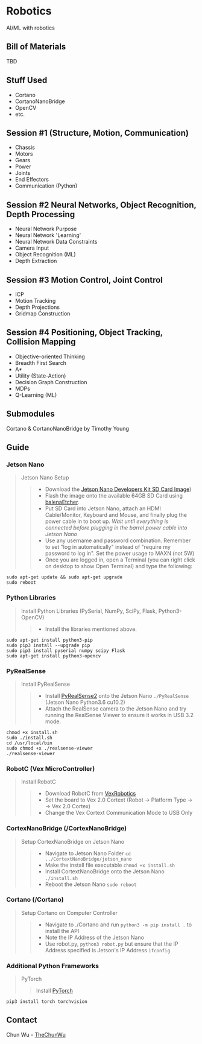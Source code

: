 # Robotics

AI/ML with robotics

## Bill of Materials
TBD

## Stuff Used
- Cortano
- CortanoNanoBridge
- OpenCV
- etc.

## Session #1 (Structure, Motion, Communication)
- Chassis
- Motors
- Gears
- Power
- Joints
- End Effectors
- Communication (Python)

## Session #2 Neural Networks, Object Recognition, Depth Processing
- Neural Network Purpose
- Neural Network 'Learning'
- Neural Network Data Constraints
- Camera Input
- Object Recognition (ML)
- Depth Extraction

## Session #3 Motion Control, Joint Control
- ICP 
- Motion Tracking
- Depth Projections
- Gridmap Construction
  
## Session #4 Positioning, Object Tracking, Collision Mapping
- Objective-oriented Thinking
- Breadth First Search
- A*
- Utility (State-Action)
- Decision Graph Construction
- MDPs
- Q-Learning (ML)

## Submodules
Cortano & CortanoNanoBridge by Timothy Young

## Guide

### Jetson Nano 
> Jetson Nano Setup
>> - Download the [Jetson Nano Developers Kit SD Card Image](https://developer.nvidia.com/embedded/downloads))
>> - Flash the image onto the available 64GB SD Card using [balenaEtcher](https://etcher.balena.io/).
>> - Put SD Card into Jetson Nano, attach an HDMI Cable/Monitor, Keyboard and Mouse, and finally plug the power cable in to boot up. *Wait until everything is connected before plugging in the barrel power cable into Jetson Nano*
>> - Use any username and password combination. Remember to set "log in automatically" instead of "require my password to log in". Set the power usage to MAXN (not 5W) 
>> - Once you are logged in, open a Terminal (you can right click on desktop to show Open Terminal) and type the following:
```
sudo apt-get update && sudo apt-get upgrade
sudo reboot
```

### Python Libraries
> Install Python Libraries (PySerial, NumPy, SciPy, Flask, Python3-OpenCV)
>> - Install the libraries mentioned above.
```
sudo apt-get install python3-pip
sudo pip3 install --upgrade pip
sudo pip3 install pyserial numpy scipy Flask
sudo apt-get install python3-opencv
```

### PyRealSense
> Install PyRealSense
>> - Install [PyRealSense2](https://drive.google.com/file/d/1Fw8zVV-cP5c9xpp-JplMKnJGe5nVNNaY/view?usp=drive_link) onto the Jetson Nano `./PyRealSense` (Jetson Nano Python3.6 cu10.2)
>> - Attach the RealSense camera to the Jetson Nano and try running the RealSense Viewer to ensure it works in USB 3.2 mode.
```
chmod +x install.sh
sudo ./install.sh
cd /usr/local/bin
sudo chmod +x ./realsense-viewer
./realsense-viewer
```

### RobotC (Vex MicroController)
> Install RobotC
>> - Download RobotC from [VexRobotics](https://www.vexrobotics.com/robotc-vexedr-vexiq.html)
>> - Set the board to Vex 2.0 Cortext (Robot -> Platform Type -> -> Vex 2.0 Cortex)
>> - Change the Vex Cortext Communication Mode to USB Only

### CortexNanoBridge (/CortexNanoBridge)
> Setup CortexNanoBridge on Jetson Nano
>> - Navigate to Jetson Nano Folder `cd ../CortextNanoBridge/jetson_nano`
>> - Make the install file executable `chmod +x install.sh`
>> - Install CortextNanoBridge onto the Jetson Nano `./install.sh`
>> - Reboot the Jetson Nano `sudo reboot`

### Cortano (/Cortano)
> Setup Cortano on Computer Controller
>> - Navigate to ./Cortano and run `python3 -m pip install .` to install the API
>> - Note the IP Address of the Jetson Nano
>> - Use robot.py, `python3 robot.py` but ensure that the IP Address specified is Jetson's IP Address `ifconfig`

### Additional Python Frameworks
> PyTorch
>> Install [PyTorch](https://pytorch.org/get-started/locally/)
```
pip3 install torch torchvision
```

## Contact
Chun Wu - [TheChunWu](https://twitter.com/TheChunWu)